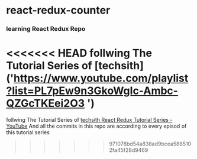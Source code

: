 # react-redux-counter

### learning React Redux Repo

<<<<<<< HEAD
follwing The Tutorial Series of [techsith]('https://www.youtube.com/playlist?list=PL7pEw9n3GkoWgIc-Ambc-QZGcTKEei2O3 ')
=======
follwing The Tutorial Series of [techsith React Redux Tutorial Series - YouTube](https://www.youtube.com/playlist?list=PL7pEw9n3GkoWgIc-Ambc-QZGcTKEei2O3)
And all the commits in this repo are according to every episod of this tutorial series
>>>>>>> 971078bd54a838ad9bcea5885102fa45f28d9469
